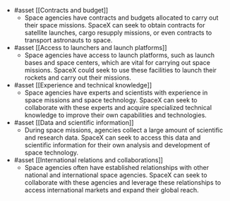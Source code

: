 
- #asset [[Contracts and budget]]
	- Space agencies have contracts and budgets allocated to carry out their space missions. SpaceX can seek to obtain contracts for satellite launches, cargo resupply missions, or even contracts to transport astronauts to space.
- #asset [[Access to launchers and launch platforms]]
	- Space agencies have access to launch platforms, such as launch bases and space centers, which are vital for carrying out space missions. SpaceX could seek to use these facilities to launch their rockets and carry out their missions.
- #asset [[Experience and technical knowledge]]
	- Space agencies have experts and scientists with experience in space missions and space technology. SpaceX can seek to collaborate with these experts and acquire specialized technical knowledge to improve their own capabilities and technologies.
- #asset [[Data and scientific information]]
	- During space missions, agencies collect a large amount of scientific and research data. SpaceX can seek to access this data and scientific information for their own analysis and development of space technology.
- #asset [[International relations and collaborations]]
	- Space agencies often have established relationships with other national and international space agencies. SpaceX can seek to collaborate with these agencies and leverage these relationships to access international markets and expand their global reach.



